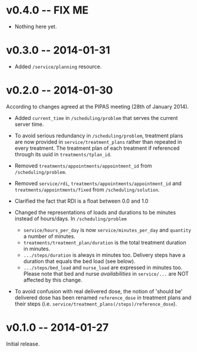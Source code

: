 # v0.4.0 -- FIX ME

* Nothing here yet.

# v0.3.0 -- 2014-01-31

* Added `/service/planning` resource.

# v0.2.0 -- 2014-01-30

According to changes agreed at the PIPAS meeting (28th of January 2014).

* Added `current_time` in `/scheduling/problem` that serves the current server
  time.

* To avoid serious redundancy in `/scheduling/problem`, treatment plans are
  now provided in `service/treatment_plans` rather than repeated in every
  treatment. The treatment plan of each treatment if referenced through its
  uuid in `treatments/tplan_id`.

* Removed `treatments/appointments/appointment_id` from `/scheduling/problem`.

* Removed `service/rdi`, `treatments/appointments/appointment_id` and
  `treatments/appointments/fixed` from `/scheduling/solution`.

* Clarified the fact that RDI is a float between 0.0 and 1.0

* Changed the representations of loads and durations to be minutes instead of
  hours/days. In `/scheduling/problem`
    * `service/hours_per_day` is now `service/minutes_per_day` and `quantity` a number of minutes.
    * `treatments/treatment_plan/duration` is the total treatment duration in minutes.
    * `.../steps/duration` is always in minutes too. Delivery steps have a duration that equals the bed load (see below).
    * `.../steps/bed_load` and `nurse_load` are expressed in minutes too.
  Please note that bed and nurse _availabilities_ in `service/...` are NOT affected by this change.

* To avoid confusion with real delivered dose, the notion of 'should be'
  delivered dose has been renamed `reference_dose` in treatment plans and
  their steps (i.e. `service/treatment_plans(/steps)/reference_dose`).

# v0.1.0 -- 2014-01-27

Initial release.